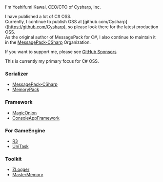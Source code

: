 I'm Yoshifumi Kawai, CEO/CTO of Cysharp, Inc.

I have published a lot of C# OSS.  
Currently, I continue to publish OSS at [github.com/Cysharp]((https://github.com/Cysharp), so please look there for the latest production OSS.  
As the original author of MessagePack for C#, I also continue to maintain it in the [MessagePack-CSharp](https://github.com/MessagePack-CSharp/MessagePack-CSharp) Organization.

If you want to support me, please see [GitHub Sponsors](https://github.com/sponsors/neuecc)

This is currently my primary focus for C# OSS.

### Serializer
* [MessagePack-CSharp](https://github.com/MessagePack-CSharp/MessagePack-CSharp)
* [MemoryPack](https://github.com/Cysharp/MemoryPack)

### Framework
* [MagicOnion](https://github.com/Cysharp/MagicOnion)
* [ConsoleAppFramework](https://github.com/Cysharp/ConsoleAppFramework)

### For GameEngine
* [R3](https://github.com/Cysharp/R3)
* [UniTask](https://github.com/Cysharp/UniTask)

### Toolkit
* [ZLogger](https://github.com/Cysharp/ZLogger)
* [MasterMemory](https://github.com/Cysharp/MasterMemory)

